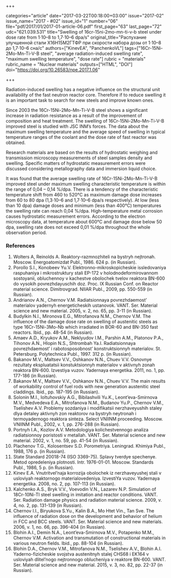 +++

categories="article"
date="2017-03-22T00:18:00+03:00"
issue="2017-02"
issue_name="2017 - #02"
issue_id="1"
number="06"
file="pdf/2017/01/2017-01-article-06.pdf"
first_page="63"
last_page="72"
udc="621.039.531"
title="Swelling of 16cr-15ni-2mo-mn-ti-v-b steel under dose rate from 1⋅10–8 to 1,7⋅10–6 dpa/s"
original_title="Распухание улучшенной стали Х16Н15М2ГТФР при скорости набора дозы от 1⋅10–8 до 1,7⋅10–6 сна/с"
authors=["KinevEA", "PanchenkoVL"]
tags=["16Cr-15Ni-2Mo-Mn-Ti-V-B steel", "average radiation-induced swelling rate", "maximum swelling temperature", "dose rate"]
rubric = "materials"
rubric_name = "Nuclear materials"
outputs=["HTML", "DOI"]
doi="https://doi.org/10.26583/npe.2017.1.06"

+++

Radiation-induced swelling has a negative influence on the structural unit availability of the fast neutron reactor core. Therefore if to reduce swelling it is an important task to search for new steels and improve known ones.

Since 2003 the 16Cr-15Ni-2Mo-Mn-Ti-V-B steel shows a significant increase in radiation resistance as a result of the improvement of composition and heat treatment. The swelling of 16Cr-15Ni-2Mo-Mn-Ti-V-B improved steel is studied with JSC INM’s forces. The data about the maximum swelling temperature and the average speed of swelling in typical temperature ranges of the coolant and the dose rate of fast reactor was obtained.

Research materials are based on the results of hydrostatic weighing and transmission microscopy measurements of steel samples density and swelling. Specific matters of hydrostatic measurement errors were discussed considering metallography data and immersion liquid choice.

It was found that the average swelling rate of 16Cr-15Ni-2Mo-Mn-Ti-V-B improved steel under maximum swelling characteristic temperature is within the range of 0,04 – 0,14 %/dpa. There is a tendency of the characteristic temperature shift from 460 to 520°С as maximum damage dose increases from 60 to 80 dpa (1,3⋅10–6 and 1,7⋅10–6 dpa/s respectively). At low (less than 10 dpa) damage doses and minimum (less than 400°С) temperatures the swelling rate can reach 0,04 %/dpa. High-temperature metal corrosion causes hydrostatic measurement errors. According to the electron microscopy data, at temperature about 600°С and damage dose below 50 dpa, swelling rate does not exceed 0,01 %/dpa throughout the whole observation period.

### References

1. Wolters A, Reinolds A. Reaktory-razmnozhiteli na bystryh nejtronah. Moscow. Energoatomizdat Publ., 1986. 624 p. (in Russian).
2. Porollo S.I., Konobeev Yu.V. Elektronno-mikroskopicheskie issledovaniya raspuhaniya i mikrostruktury stali EP-172 v holodnodeformirovannom sostoyanii, obluchennoy v kachestve obolochek tvelov reaktora BN-600 do vysokih povrezhdayuschih doz. Proc. IX Russian Conf. on Reactor material science. Dimitrovgrad. NIIAR Publ., 2009, pp. 550-559 (in Russian).
3. Andrianov A.N., Chernov V.M. Radiatsionnaya povrezhdaemost’ materialov yadernyh energeticheskih ustanovok. VANT. Ser. Material science and new material. 2005, v. 2, no. 65, pp. 3-11 (in Russian).
4. Budylkin N.I., Mironova E.G., Mitrofanova N.M., Chernov V.M. The influence of the damage dose rate on swelling of austenitic steels as type 16Cr-15Ni-3Mo-Nb which irradiated in BOR-60 and BN-350 fast reactors. Ibid., pp. 48-54 (in Russian).
5. Amaev A.D., Kryukov A.M., Neklyudov I.M., Parshin A.M., Platonov P.A., Tihonov A.N., Hlopin N.S., Shtrombah Ya.I. Radiatsionnaya povrezhdaemost’ i rabotosposobnost’ konstruktsionnyh materialov. St. Petersburg. Polytechnica Publ., 1997. 312 p. (in Russian).
6. Bakanov M.V., Maltsev V.V., Oshkanov N.N., Chuev V.V. Osnovnye rezultaty ekspluatatsii konstuktsionnyh materialov v aktivnyh zonah reaktora BN-600. Izvestiya vuzov. Yadernaya energetika. 2011, no. 1, pp. 177-186 (in Russian).
7. Bakanov M.V., Maltsev V.V., Oshkanov N.N., Chuev V.V. The main results of workability control of fuel rods with new generation austenitic steel claddings. Ibid., pp. 187-195 (in Russian).
8. Solonin M.I., Ioltuhovskiy A.G., Bibilashvili Yu.K., Leont’eva-Smirnova M.V., Medvedeva E.A., Mitrofanova N.M., Budanov Yu.P., Chernov V.M., Tselishev A.V. Problemy sozdaniya i modifikatsii nerzhaveyushih staley dlya detaley aktivnyh zon reaktorov na bystryh neytronah i termoyadernogo reaktora sinteza. Select VNIINM proceeding. Moscow. VNIINM Publ., 2002, v. 1, pp. 276-288 (in Russian).
9. Portnyh I.A., Kozlov A.V. Metodologiya kolichestvennogo analiza radiatsionnoy poristosti v metallah. VANT. Ser. Material science and new material. 2002, v. 1, no. 59, pp. 41-54 (in Russian).
10. Plachenov T.G., Kolosentsev S.D. Porometriya. Leningrad. Khimiya Publ., 1988, 176 p. (in Russian).
11. State Standard 20018-74 (ISO 3369-75). Splavy tverdye spechenye. Metod opredeleniya plotnosti. Intr. 1976-01-01. Мoscow. Standards Publ., 1986, 5 p. (in Russian).
12. Kinev E.A. Vnutritvel’naja korrozija obolochek iz nerzhaveyushej stali v usloviyah reaktornogo materialovedeniya. IzvestiYa vuzov. Yadernaya energetika. 2008, no. 2, pp. 107-113 (in Russian).
13. Kalchenko A.S., Bryk V.V., Voevodin V.N., Lazarev N.P. Simulation of 18Cr-10Ni-TI steel swelling in imitation and reactor conditions. VANT. Ser. Radiation damage physics and radiation material science. 2009, v. 4, no. 2, pp. 131-139 (in Russian).
14. Chernov I.I., Biryukova S.Yu., Kalin B.A., Mo Htet Vin., Tan Sve. The influence of radiation dose on the development and behavior of helium in FCC and BCC steels. VANT. Ser. Material science and new materials. 2006, v. 1, no. 66, pp. 396-404 (in Russian).
15. Blohin A.I., Demin N.A., Leont’eva-Smirnova M.V., Potapenko M.M., Chernov V.M. Activation and transmutation of constructional materials in various neutron fields. Ibid., pp. 88-104 (in Russian).
16. Blohin D.A., Chernov V.M., Mitrofanova N.M., Tselishev A.V., Blohin A.I. Yaderno-fizicheskie svojstva austenitnyh stalej CHS68 i EK164 v usloviyah dlitel’nogo nejtronnogo oblucheniya v reaktore BN-600. VANT. Ser. Material science and new material. 2015, v. 3, no. 82, pp. 22-37 (in Russian).